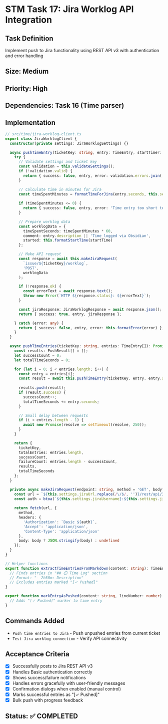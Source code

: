 # STM Task 17: Jira Worklog API Integration

## Task Definition
Implement push to Jira functionality using REST API v3 with authentication and error handling

## Size: Medium
## Priority: High
## Dependencies: Task 16 (Time parser)

## Implementation

```typescript
// src/time/jira-worklog-client.ts
export class JiraWorklogClient {
  constructor(private settings: JiraWorklogSettings) {}

  async pushTimeEntry(ticketKey: string, entry: TimeEntry, startTime?: Date): Promise<PushResult> {
    try {
      // Validate settings and ticket key
      const validation = this.validateSettings();
      if (!validation.valid) {
        return { success: false, entry, error: validation.errors.join(', ') };
      }

      // Calculate time in minutes for Jira
      const timeSpentMinutes = formatTimeForJira(entry.seconds, this.settings.roundToMinutes);
      
      if (timeSpentMinutes <= 0) {
        return { success: false, entry, error: 'Time entry too short to log' };
      }

      // Prepare worklog data
      const worklogData = {
        timeSpentSeconds: timeSpentMinutes * 60,
        comment: entry.description || 'Time logged via Obsidian',
        started: this.formatStartTime(startTime)
      };

      // Make API request
      const response = await this.makeJiraRequest(
        `issue/${ticketKey}/worklog`,
        'POST',
        worklogData
      );

      if (!response.ok) {
        const errorText = await response.text();
        throw new Error(`HTTP ${response.status}: ${errorText}`);
      }

      const jiraResponse: JiraWorklogResponse = await response.json();
      return { success: true, entry, jiraResponse };

    } catch (error: any) {
      return { success: false, entry, error: this.formatError(error) };
    }
  }

  async pushTimeEntries(ticketKey: string, entries: TimeEntry[]): Promise<BulkPushResult> {
    const results: PushResult[] = [];
    let successCount = 0;
    let totalTimeSeconds = 0;

    for (let i = 0; i < entries.length; i++) {
      const entry = entries[i];
      const result = await this.pushTimeEntry(ticketKey, entry, entry.startTime);
      
      results.push(result);
      if (result.success) {
        successCount++;
        totalTimeSeconds += entry.seconds;
      }

      // Small delay between requests
      if (i < entries.length - 1) {
        await new Promise(resolve => setTimeout(resolve, 250));
      }
    }

    return {
      ticketKey,
      totalEntries: entries.length,
      successCount,
      failureCount: entries.length - successCount,
      results,
      totalTimeSeconds
    };
  }

  private async makeJiraRequest(endpoint: string, method = 'GET', body?: any): Promise<Response> {
    const url = `${this.settings.jiraUrl.replace(/\/$/, '')}/rest/api/3/${endpoint}`;
    const auth = btoa(`${this.settings.jiraUsername}:${this.settings.jiraApiToken}`);
    
    return fetch(url, {
      method,
      headers: {
        'Authorization': `Basic ${auth}`,
        'Accept': 'application/json',
        'Content-Type': 'application/json'
      },
      body: body ? JSON.stringify(body) : undefined
    });
  }
}

// Helper functions
export function extractTimeEntriesFromMarkdown(content: string): TimeEntry[] {
  // Finds entries in "## ⏱️ Time Log" section
  // Format: "- 2h30m: Description"
  // Excludes entries marked "[✓ Pushed]"
}

export function markEntryAsPushed(content: string, lineNumber: number): string {
  // Adds "[✓ Pushed]" marker to time entry
}
```

## Commands Added
- `Push time entries to Jira` - Push unpushed entries from current ticket
- `Test Jira worklog connection` - Verify API connectivity

## Acceptance Criteria
- [x] Successfully posts to Jira REST API v3
- [x] Handles Basic authentication correctly
- [x] Shows success/failure notifications
- [x] Handles errors gracefully with user-friendly messages
- [x] Confirmation dialogs when enabled (manual control)
- [x] Marks successful entries as "[✓ Pushed]"
- [x] Bulk push with progress feedback

## Status: ✅ COMPLETED